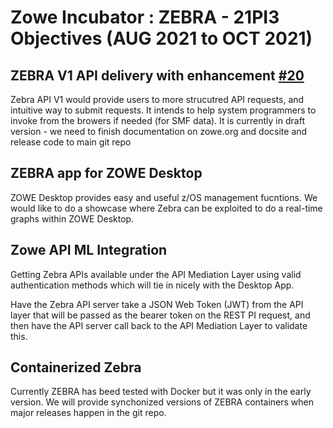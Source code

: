 # Zowe Incubator : ZEBRA  - 21PI3 Objectives (AUG 2021 to OCT 2021)

## ZEBRA V1 API delivery with enhancement [#20](https://github.com/zowe/zebra/issues/20)
  
Zebra API V1 would provide users to more strucutred API requests, and intuitive way to submit requests. It intends to help system programmers to invoke from the browers if needed (for SMF data). It is currently in draft version - we need to finish documentation on zowe.org and docsite and release code to main git repo


## ZEBRA app for ZOWE Desktop  

ZOWE Desktop provides easy and useful z/OS management fucntions. We would like to do a showcase where Zebra can be exploited to do a real-time graphs within ZOWE Desktop.

## Zowe API ML Integration

Getting Zebra APIs available under the API Mediation Layer using valid authentication methods which will tie in nicely with the Desktop App.

Have the Zebra API server take a JSON Web Token (JWT) from the API layer that will be passed as the bearer token on the REST PI request, and then have the API server call back to the API Mediation Layer to validate this. 

## Containerized Zebra 
	
Currently ZEBRA has beed tested with Docker but it was only in the early version. We will provide synchonized versions of ZEBRA containers when major releases happen in the git repo.
